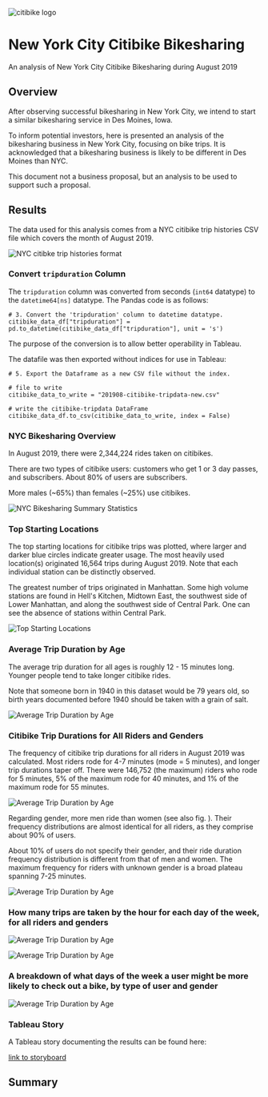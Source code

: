![citibike logo](./Resources/citibike_logo.png)

# New York City Citibike Bikesharing

An analysis of New York City Citibike Bikesharing during August 2019

## Overview

After observing successful bikesharing in New York City, we intend to start a similar bikesharing service in Des Moines, Iowa.

To inform potential investors, here is presented an analysis of the bikesharing business in New York City, focusing on bike trips. It is acknowledged that a bikesharing business is likely to be different in Des Moines than NYC.

This document not a business proposal, but an analysis to be used to support such a proposal.

## Results

The data used for this analysis comes from a NYC citibike trip histories CSV file which covers the month of August 2019.

![NYC citibke trip histories format](./Resources/citibike_trip_histories.png)


### Convert `tripduration` Column

The `tripduration` column was converted from seconds (`int64` datatype) to the `datetime64[ns]` datatype. The Pandas code is as follows:

```
# 3. Convert the 'tripduration' column to datetime datatype.
citibike_data_df["tripduration"] = pd.to_datetime(citibike_data_df["tripduration"], unit = 's')
```
The purpose of the conversion is to allow better operability in Tableau.

The datafile was then exported without indices for use in Tableau:

```
# 5. Export the Dataframe as a new CSV file without the index.

# file to write
citibike_data_to_write = "201908-citibike-tripdata-new.csv"

# write the citibike-tripdata DataFrame
citibike_data_df.to_csv(citibike_data_to_write, index = False)
```


### NYC Bikesharing Overview

In August 2019, there were 2,344,224 rides taken on citibikes.

There are two types of citibike users: customers who get 1 or 3 day passes, and subscribers. About 80% of users are subscribers.

More males (~65%) than females (~25%) use citibikes.

![NYC Bikesharing Summary Statistics](./Resources/NYC_Bikesharing_Stat_Overview.png)


### Top Starting Locations

The top starting locations for citibike trips was plotted, where larger and darker blue circles indicate greater usage. The most heavily used location(s) originated 16,564 trips during August 2019. Note that each individual station can be distinctly observed.

The greatest number of trips originated in Manhattan. Some high volume stations are found in Hell's Kitchen, Midtown East, the southwest side of Lower Manhattan, and along the southwest side of Central Park. One can see the absence of stations within Central Park.

![Top Starting Locations](./Resources/Top_Starting_Locations.png)

### Average Trip Duration by Age

The average trip duration for all ages is roughly 12 - 15 minutes long. Younger people tend to take longer citibike rides.

Note that someone born in 1940 in this dataset would be 79 years old, so birth years documented before 1940 should be taken with a grain of salt.

![Average Trip Duration by Age](./Resources/Avg_Trip_Duration_by_Age.png)


### Citibike Trip Durations for All Riders and Genders

The frequency of citibike trip durations for all riders in August 2019 was calculated. Most riders rode for 4-7 minutes (mode = 5 minutes), and longer trip durations taper off. There were 146,752 (the maximum) riders who rode for 5 minutes, 5% of the maximum rode for 40 minutes, and 1% of the maximum rode for 55 minutes.

![Average Trip Duration by Age](./Resources/Checkout_Times_for_Users.png)

Regarding gender, more men ride than women (see also fig. ). Their frequency distributions are almost identical for all riders, as they comprise about 90% of users.

About 10% of users do not specify their gender, and their ride duration frequency distribution is different from that of men and women. The maximum frequency for riders with unknown gender is a broad plateau spanning 7-25 minutes.  

![Average Trip Duration by Age](./Resources/Checkout_Times_by_Gender.png)


### How many trips are taken by the hour for each day of the week, for all riders and genders



![Average Trip Duration by Age](./Resources/Trips_by_Weekday_per_Hour.png)

![Average Trip Duration by Age](./Resources/Trips_by_Weekday_per_Hour_by_Gender.png)


### A breakdown of what days of the week a user might be more likely to check out a bike, by type of user and gender


![Average Trip Duration by Age](./Resources/User_Trips_by_Gender_by_Weekday.png)


### Tableau Story

A Tableau story documenting the results can be found here: 

[link to storyboard](https://public.tableau.com/app/profile/graeme.tank/viz/NYC_City_Bike_Analysis/NYCCitiBikeStory?publish=yes "link to storyboard")


## Summary


